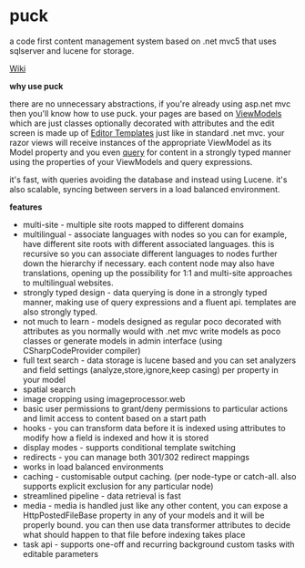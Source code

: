 # puck
a code first content management system based on .net mvc5 that uses sqlserver and lucene for storage.

[Wiki](https://github.com/yohsii/puck/wiki)

**why use puck**

there are no unnecessary abstractions, if you're already using asp.net mvc then you'll know how to use puck. your pages are based on [ViewModels](https://github.com/yohsii/puck/wiki/Creating-ViewModels) which are just classes optionally decorated with attributes and the edit screen is made up of [Editor Templates](https://github.com/yohsii/puck/wiki/Editor-templates) just like in standard .net mvc. your razor views will receive instances of the appropriate ViewModel as its Model property and you even [query](https://github.com/yohsii/puck/wiki/Querying-for-content) for content in a strongly typed manner using the properties of your ViewModels and query expressions.

it's fast, with queries avoiding the database and instead using Lucene. it's also scalable, syncing between servers in a load balanced environment.

**features**

- multi-site - multiple site roots mapped to different domains
- multilingual - associate languages with nodes so you can for example, have different site roots with different associated languages. this is recursive so you can associate different languages to nodes further down the hierarchy if necessary. each content node may also have translations, opening up the possibility for 1:1 and multi-site approaches to multilingual websites.
- strongly typed design - data querying is done in a strongly typed manner, making use of query expressions and a fluent api. templates are also strongly typed.
- not much to learn - models designed as regular poco decorated with attributes as you normally would with .net mvc
write models as poco classes or generate models in admin interface (using CSharpCodeProvider compiler)
- full text search - data storage is lucene based and you can set analyzers and field settings (analyze,store,ignore,keep casing) per property in your model
- spatial search
- image cropping using imageprocessor.web
- basic user permissions to grant/deny permissions to particular actions and limit access to content based on a start path
- hooks - you can transform data before it is indexed using attributes to modify how a field is indexed and how it is stored
- display modes - supports conditional template switching
- redirects - you can manage both 301/302 redirect mappings
- works in load balanced environments
- caching - customisable output caching. (per node-type or catch-all. also supports explicit exclusion for any particular node)
- streamlined pipeline - data retrieval is fast
- media - media is handled just like any other content, you can expose a HttpPostedFileBase property in any of your models and it will be properly bound. you can then use data transformer attributes to decide what should happen to that file before indexing takes place
- task api - supports one-off and recurring background custom tasks with editable parameters
